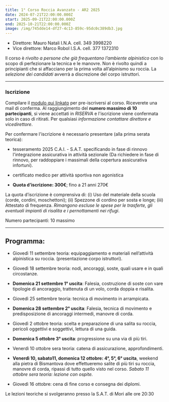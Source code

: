 ```yaml
---
title: 1° Corso Roccia Avanzato - AR2 2025
date: 2024-07-21T22:00:00.000Z
start: 2025-09-21T22:00:00.000Z
end: 2025-10-21T22:00:00.000Z
image: /img/745dde14-df27-4c13-859c-95dc0c389db3.jpg
---
```

- Direttore: Mauro Natali I.N.A. cell. 349 3998220
- Vice direttore: Marco Robol I.S.A. cell. 377 1372310

Il corso è *rivolto a persone che già frequentano l’ambiente alpinistico*
con lo scopo di perfezionare la tecnica e le manovre.
Non è rivolto
quindi a principianti che si affacciano per la prima volta all’alpinismo
su roccia.
La *selezione dei candidati* avverrà a discrezione del corpo istruttori.

---
### Iscrizione

Compilare il [modulo qui linkato](https://forms.gle/q38wMJBtz2HMAe226) per pre-iscriversi al corso. Riceverete una mail di conferma. Al raggiungimento del **numero massimo di 10 partecipanti**, si viene accettati in *RISERVA* e l'iscrizione viene confermata solo in caso di ritirati.
Per qualsiasi *informazione contattare direttore e vicedirettore*.

Per confermare l'iscrizione è necessario presentare (alla prima serata teorica):

- tesseramento 2025 C.A.I. - S.A.T. specificando in fase di rinnovo l'integrazione assicurativa in attività sezionale (Da richiedere in fase di rinnovo, per raddoppiare i massimali della copertura assicurativa infortuni).

- certificato medico per attività sportiva non agonistica

- **Quota d’iscrizione: 300€**; fino a 21 anni 270€

La quota d’iscrizione è comprensiva di: (i) Uso del materiale della scuola (corde, cordini, moschettoni); (ii) Spezzone di cordino per sosta e longe; (iii) Attestato di frequenza.
*Rimangono escluse le spese per le trasferte, gli eventuali impianti di risalita e i pernottamenti nei rifugi*.

Numero partecipanti: 10 massimo

---

## **Programma:**

- Giovedì 11 settembre teoria: equipaggiamento e materiali nell’attività alpinistica su roccia. (presentazione corpo istruttori).

- Giovedì 18 settembre teoria: nodi, ancoraggi, soste, quali usare e in quali circostanze.

- **Domenica 21 settembre 1° uscita**: Falesia, costruzione di soste con vare
tipologie di ancoraggio, trattenuta di un volo, corda doppia e risalita.

- Giovedì 25 settembre teoria: tecnica di movimento in arrampicata.

- **Domenica 28 settembre 2° uscita**: Falesia, tecnica di movimento e
predisposizione di ancoraggi intermedi, manovre di corda.

- Giovedì 2 ottobre teoria: scelta e preparazione di una salita su roccia, pericoli
oggettivi e soggettivi, lettura di una guida.

- **Domenica 5 ottobre 3° uscita**: progressione su una via di più tiri.

- Venerdì 10 ottobre sera teoria: catena di assicurazione, approfondimenti.

- **Venerdì 10, sabato11, domenica 12 ottobre: 4°, 5°, 6° uscita**,
weekend alla pietra di Bismantova dove effettueremo salite di più tiri su
roccia, manovre di corda, ripassi di tutto quello visto nel corso.
*Sabato 11 ottobre sera teoria: lezione con ospite.*

- Giovedì 16 ottobre: cena di fine corso e consegna dei diplomi.

Le lezioni teoriche si svolgeranno presso la S.A.T. di Mori alle ore 20:30